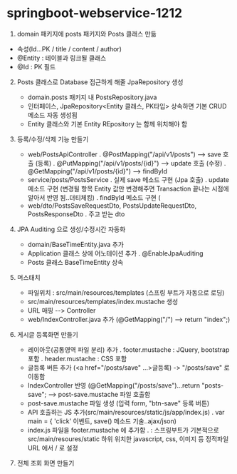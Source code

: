 # springboot-webservice-1212

1. domain 패키지에 posts 패키지와 Posts 클래스 만듦
  - 속성(Id...PK / title / content / author)
  - @Entity : 테이블과 링크될 클래스
  - @Id : PK 필드
 
2. Posts 클래스로 Database 접근하게 해줄 JpaRepository 생성
   - domain.posts 패키지 내 PostsRepository.java
   - 인터페이스, JpaRepository<Entity 클래스, PK타입> 상속하면 기본 CRUD 메소드 자동 생성됨
   - Entity 클래스와 기본 Entity REpository 는 함께 위치해야 함
   
3. 등록/수정/삭제 기능 만들기
   - web/PostsApiController
     . @PostMapping("/api/v1/posts") --> save 호출 (등록)
     . @PutMapping("/api/v1/posts/{id}") --> update 호출 (수정)
     . @GetMapping("/api/v1/posts/{id}") --> findById
   - service/posts/PostsService
     . 실제 save 메소드 구현 (Jpa 호출)
     . update 메소드 구현 (변경될 항목 Entity 값만 변경해주면 Transaction 끝나는 시점에 알아서 반영 됨..더티체킹)
     . findById 메소드 구현 (
   - web/dto/PostsSaveRequestDto, PostsUpdateRequestDto, PostsResponseDto
     . 주고 받는 dto

4. JPA Auditing 으로 생성/수정시간 자동화
   - domain/BaseTimeEntity.java 추가
   - Application 클래스 상에 어노테이션 추가
     . @EnableJpaAuditing
   - Posts 클래스 BaseTimeEntity 상속

5. 머스태치
   - 파일위치 : src/main/resources/templates (스프링 부트가 자동으로 로딩)
   - src/main/resources/templates/index.mustache 생성
   - URL 매핑 --> Controller
   - web/IndexController.java 추가 (@GetMapping("/") --> return "index";)
 
6. 게시글 등록화면 만들기
   - 레이아웃(공통영역 파일 분리) 추가
     . footer.mustache : JQuery, bootstrap 포함
     . header.mustache : CSS 포함 
   - 글등록 버튼 추가 (<a href="/posts/save" ...>글등록</a>) -> "/posts/save" 로 이동함
   - IndexController 반영 (@GetMapping("/posts/save")...return "posts-save"; --> post-save.mustache 파일 호출함
   - post-save.mustache 파일 생성 (입력 form, "btn-save" 등록 버튼)
   - API 호출하는 JS 추가(src/main/resources/static/js/app/index.js)
     . var main = { 'click' 이벤트, save() 메소드 기술..ajax/json)
   - index.js 파일을 footer.mustache 에 추가함
     . <script src="/js/app/index.js"></script> 
      : 스프링부트가 기본적으로 src/main/resoures/static 하위 위치한 javascript, css, 이미지 등 정적파일 URL 에서 / 로 설정
      
7. 전체 조회 화면 만들기    
